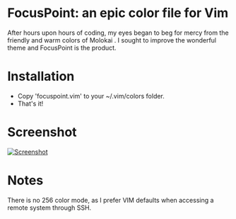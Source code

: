 # FocusPoint: an epic color file for Vim

After hours upon hours of coding, my eyes began to beg for mercy from
the friendly and warm colors of Molokai . I sought to improve
the wonderful theme and FocusPoint is the product.

# Installation

* Copy 'focuspoint.vim' to your ~/.vim/colors folder.
* That's it!

# Screenshot

[![Screenshot](http://imgur.com/20FpJ.png)](http://imgur.com/20FpJ.png)

# Notes

There is no 256 color mode, as I prefer VIM defaults when accessing a
remote system through SSH.

